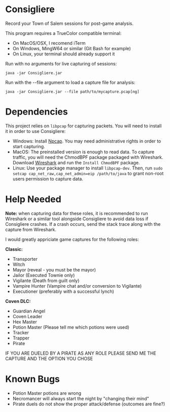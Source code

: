 # Consigliere
Record your Town of Salem sessions for post-game analysis.

This program requires a TrueColor compatible terminal:
- On MacOS/OSX, I recomend iTerm
- On Windows, MingW64 or similar (Git Bash for example)
- On Linux, your terminal should already support it


Run with no arguments for live capturing of sessions:

`java -jar Consigliere.jar`

Run with the --file argument to load a capture file for analysis:

`java -jar Consigliere.jar --file path/to/mycapture.pcap[ng]`

# Dependencies
This project relies on `libpcap` for capturing packets. You will need to install it in order to use Consigliere:
- Windows: Install [Npcap](https://nmap.org/npcap/). You may need administrative rights in order to start capturing.
- MacOS: The preinstalled version is enough to read data. To capture traffic, you will need the ChmodBPF package packaged with Wireshark. Download [Wireshark](https://www.wireshark.org/download.html) and run the `Install ChmodBPF` package.
- Linux: Use your package manager to install `libpcap-dev`. Then, run `sudo setcap cap_net_raw,cap_net_admin=eip /path/to/java` to grant non-root users permission to capture data.

# Help Needed
**Note:** when capturing data for these roles, it is recommended to run Wireshark or a similar tool alongside Consigliere to avoid data loss if Consigliere crashes. If a crash occurs, send the stack trace along with the capture from Wireshark.

I would greatly appriciate game captures for the following roles:

**Classic:**
- Transporter
- Witch
- Mayor (reveal - you must be the mayor)
- Jailor (Executed Townie only)
- Vigilante (Death from guilt only)
- Vampire Hunter (Vampire chat and/or conversion to Vigilante)
- Executioner (preferably with a successful lynch)

**Coven DLC:**
- Guardian Angel
- Coven Leader
- Hex Master
- Potion Master (Please tell me which potions were used)
- Tracker
- Trapper
- Pirate

IF YOU ARE DUELED BY A PIRATE AS ANY ROLE PLEASE SEND ME THE CAPTURE AND THE OPTION YOU CHOSE

# Known Bugs
- Potion Master potions are wrong
- Necromancer will always start the night by "changing their mind"
- Pirate duels do not show the proper attack/defense (outcomes are fine?)

